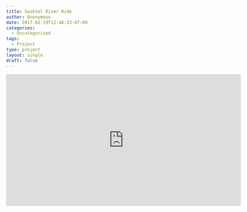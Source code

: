 ```yaml
---
title: Sasktel River Ride
author: Anonymous
date: 2017-02-19T12:48:33-07:00
categories:
  - Uncategorized
tags:
  - Project
type: project
layout: single
draft: false
---
```


<iframe src="https://player.vimeo.com/video/32025436" width="640" height="360" frameborder="0" webkitallowfullscreen mozallowfullscreen allowfullscreen></iframe>
